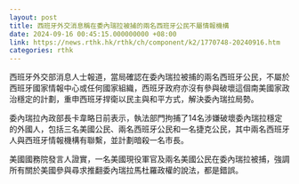 ```yaml
---
layout: post
title: 西班牙外交消息稱在委內瑞拉被捕的兩名西班牙公民不屬情報機構
date: 2024-09-16 00:45:15.000000000 +08:00
link: https://news.rthk.hk/rthk/ch/component/k2/1770748-20240916.htm
categories: rthk
---
```


西班牙外交部消息人士報道，當局確認在委內瑞拉被捕的兩名西班牙公民，不屬於西班牙國家情報中心或任何國家組織，西班牙政府亦沒有參與破壞這個南美國家政治穩定的計劃，重申西班牙捍衛以民主與和平方式，解決委內瑞拉局勢。

委內瑞拉內政部長卡韋略日前表示，執法部門拘捕了14名涉嫌破壞委內瑞拉穩定的外國人，包括三名美國公民、兩名西班牙公民和一名捷克公民，其中兩名西班牙人與西班牙情報機構有聯繫，並計劃暗殺一名市長。

美國國務院發言人證實，一名美國現役軍官及兩名美國公民在委內瑞拉被捕，強調所有關於美國參與尋求推翻委內瑞拉馬杜羅政權的說法，都是錯誤。
